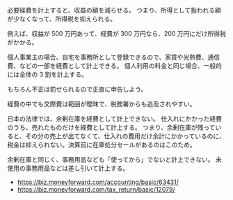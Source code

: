 必要経費を計上すると、収益の額を減らせる。
つまり、所得として扱われる額が少なくなって、所得税を抑えられる。

例えば、収益が 500 万円あって、経費が 300 万円なら、200 万円にだけ所得税がかかる。

個人事業主の場合、自宅を事務所として登録できるので、家賃や光熱費、通信費、などの一部を経費として計上できる。
個人利用の料金と同じ場合、一般的には全体の 3 割を計上する。

もちろん不正は罰せられるので正直に申告しよう。

経費の中でも交際費は範囲が曖昧で、税務署からも追及されやすい。

日本の法律では、余剰在庫を経費として計上できない。
仕入れにかかった経費のうち、売れたものだけを経費として計上する。
つまり、余剰在庫が残っていると、その分の売上が出てなくて、仕入れの費用だけ余計にかかっているのに、税金は抑えられない。決算前に在庫処分セールがあるのはこのため。

余剰在庫と同じく、事務用品なども「使ってから」でないと計上できない。
未使用の事務用品などは差し引いて計上する。

- https://biz.moneyforward.com/accounting/basic/63431/
- https://biz.moneyforward.com/tax_return/basic/12079/
